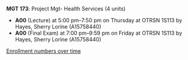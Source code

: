 **MGT 173**: Project Mgt- Health Services (4 units)

- **A00** (Lecture) at 5:00 pm–7:50 pm on Thursday at OTRSN 1S113 by Hayes, Sherry Lorine (A15758440)
- **A00** (Final Exam) at 7:00 pm–9:59 pm on Friday at OTRSN 1S113 by Hayes, Sherry Lorine (A15758440)

[Enrollment numbers over time](./MGT173.tsv)
